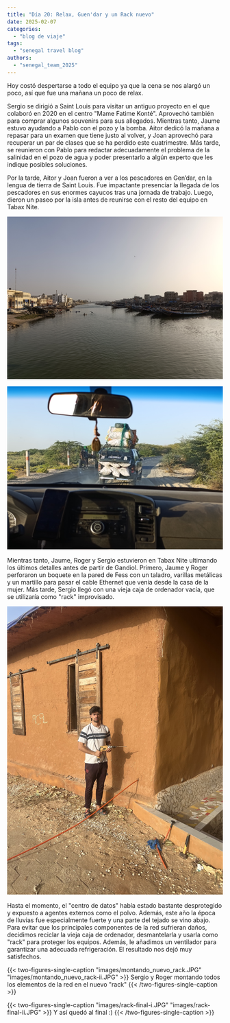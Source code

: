 ```yaml
---
title: "Día 20: Relax, Guen'dar y un Rack nuevo"  
date: 2025-02-07
categories:  
  - "blog de viaje"  
tags:  
  - "senegal travel blog"
authors:  
  - "senegal_team_2025"  
---
```


Hoy costó despertarse a todo el equipo ya que la cena se nos alargó un poco, así que fue una mañana un poco de relax.

Sergio se dirigió a Saint Louis para visitar un antiguo proyecto en el que colaboró en 2020 en el centro "Mame Fatime Konté". Aprovechó también para comprar algunos souvenirs para sus allegados. Mientras tanto, Jaume estuvo ayudando a Pablo con el pozo y la bomba. Aitor dedicó la mañana a repasar para un examen que tiene justo al volver, y Joan aprovechó para recuperar un par de clases que se ha perdido este cuatrimestre. Más tarde, se reunieron con Pablo para redactar adecuadamente el problema de la salinidad en el pozo de agua y poder presentarlo a algún experto que les indique posibles soluciones.

Por la tarde, Aitor y Joan fueron a ver a los pescadores en Gen’dar, en la lengua de tierra de Saint Louis. Fue impactante presenciar la llegada de los pescadores en sus enormes cayucos tras una jornada de trabajo. Luego, dieron un paseo por la isla antes de reunirse con el resto del equipo en Tabax Nite.

![Guendar](images/guendar.jpg "Gendar es el barrio donde trabajan los pescadores en Saint Louis")

![Coche con maletero abierto y hasta arriba de sacos](images/coche_petado.jpg "Los coches a veces desafían la ley de la gravedad en Senegal")

Mientras tanto, Jaume, Roger y Sergio estuvieron en Tabax Nite ultimando los últimos detalles antes de partir de Gandiol. Primero, Jaume y Roger perforaron un boquete en la pared de Fess con un taladro, varillas metálicas y un martillo para pasar el cable Ethernet que venía desde la casa de la mujer. Más tarde, Sergio llegó con una vieja caja de ordenador vacía, que se utilizaría como "rack" improvisado.

![Jaume feliz de haber taladrado un boquete para el cable](images/jaume_boquete.JPG "Jaume feliz de haber taladrado un boquete para el cable")

Hasta el momento, el "centro de datos" había estado bastante desprotegido y expuesto a agentes externos como el polvo. Además, este año la época de lluvias fue especialmente fuerte y una parte del tejado se vino abajo. Para evitar que los principales componentes de la red sufrieran daños, decidimos reciclar la vieja caja de ordenador, desmantelarla y usarla como "rack" para proteger los equipos. Además, le añadimos un ventilador para garantizar una adecuada refrigeración. El resultado nos dejó muy satisfechos.

{{< two-figures-single-caption "images/montando_nuevo_rack.JPG" "images/montando_nuevo_rack-ii.JPG" >}}
Sergio y Roger montando todos los elementos de la red en el nuevo "rack"
{{< /two-figures-single-caption >}}

{{< two-figures-single-caption "images/rack-final-i.JPG" "images/rack-final-ii.JPG" >}}
Y así quedó al final :)
{{< /two-figures-single-caption >}}